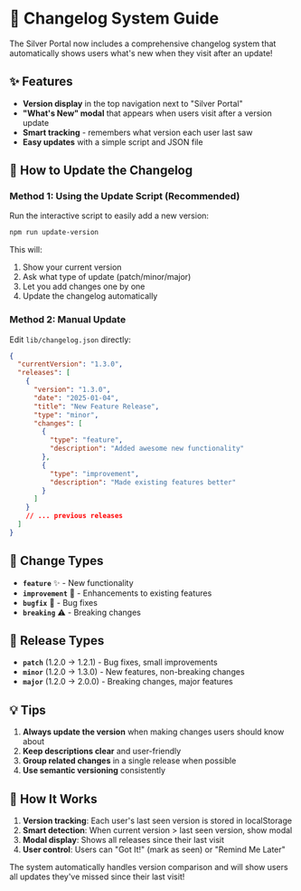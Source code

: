# 📝 Changelog System Guide

The Silver Portal now includes a comprehensive changelog system that automatically shows users what's new when they visit after an update!

## ✨ Features

- **Version display** in the top navigation next to "Silver Portal"
- **"What's New" modal** that appears when users visit after a version update
- **Smart tracking** - remembers what version each user last saw
- **Easy updates** with a simple script and JSON file

## 🚀 How to Update the Changelog

### Method 1: Using the Update Script (Recommended)

Run the interactive script to easily add a new version:

```bash
npm run update-version
```

This will:
1. Show your current version
2. Ask what type of update (patch/minor/major)
3. Let you add changes one by one
4. Update the changelog automatically

### Method 2: Manual Update

Edit `lib/changelog.json` directly:

```json
{
  "currentVersion": "1.3.0",
  "releases": [
    {
      "version": "1.3.0",
      "date": "2025-01-04",
      "title": "New Feature Release",
      "type": "minor",
      "changes": [
        {
          "type": "feature",
          "description": "Added awesome new functionality"
        },
        {
          "type": "improvement", 
          "description": "Made existing features better"
        }
      ]
    }
    // ... previous releases
  ]
}
```

## 📝 Change Types

- **`feature`** ✨ - New functionality
- **`improvement`** 🔧 - Enhancements to existing features
- **`bugfix`** 🐛 - Bug fixes
- **`breaking`** ⚠️ - Breaking changes

## 🎯 Release Types

- **`patch`** (1.2.0 → 1.2.1) - Bug fixes, small improvements
- **`minor`** (1.2.0 → 1.3.0) - New features, non-breaking changes  
- **`major`** (1.2.0 → 2.0.0) - Breaking changes, major features

## 💡 Tips

1. **Always update the version** when making changes users should know about
2. **Keep descriptions clear** and user-friendly
3. **Group related changes** in a single release when possible
4. **Use semantic versioning** consistently

## 🔧 How It Works

1. **Version tracking**: Each user's last seen version is stored in localStorage
2. **Smart detection**: When current version > last seen version, show modal
3. **Modal display**: Shows all releases since their last visit
4. **User control**: Users can "Got It!" (mark as seen) or "Remind Me Later"

The system automatically handles version comparison and will show users all updates they've missed since their last visit! 